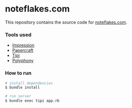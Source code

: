 # noteflakes.com

This repository contains the source code for [noteflakes.com](https://noteflakes.com).

### Tools used

- [Impression](https://github.com/digital-fabric/impression)
- [Papercraft](https://github.com/digital-fabric/papercraft)
- [Tipi](https://github.com/digital-fabric/tipi)
- [Polyphony](https://github.com/digital-fabric/polyphony)

### How to run

```bash
# install dependencies
$ bundle install

# run server
$ bundle exec tipi app.rb
```
